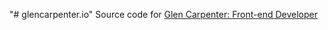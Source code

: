 "# glencarpenter.io"
Source code for [Glen Carpenter: Front-end Developer](http://glencarpenter.io)
